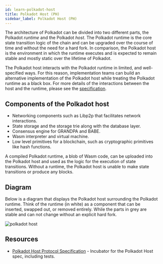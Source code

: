 ```yaml
---
id: learn-polkadot-host
title: Polkadot Host (PH)
sidebar_label: Polkadot Host (PH)
---
```


The architecture of Polkadot can be divided into two different parts, the Polkadot _runtime_ and the Polkadot _host_. The Polkadot runtime is the core state transition logic of the chain and can be upgraded over the course of time and without the need for a hard fork. In comparison, the Polkadot host is the environment in which the runtime executes and is expected to remain stable and mostly static over the lifetime of Polkadot.

The Polkadot host interacts with the Polkadot runtime in limited, and well-specified ways. For this reason, implementation teams can build an alternative implementation of the Polkadot host while treating the Polkadot runtime as a black box. For more details of the interactions between the host and the runtime, please see the [specification](https://github.com/w3f/polkadot-spec/blob/master/runtime-environment-spec/polkadot_re_spec.pdf).

## Components of the Polkadot host

- Networking components such as Libp2p that facilitates network interactions.
- State storage and the storage trie along with the database layer.
- Consensus engine for GRANDPA and BABE.
- Wasm interpreter and virtual machine.
- Low level primitives for a blockchain, such as cryptographic primitives like hash functions.

A compiled Polkadot runtime, a blob of Wasm code, can be uploaded into the Polkadot host and used as the logic for the execution of state transitions. Without a runtime, the Polkadot host is unable to make state transitions or produce any blocks.

## Diagram

Below is a diagram that displays the Polkadot host surrounding the Polkadot runtime. Think of the runtime (in white) as a component that can be inserted, swapped out, or removed entirely. While the parts in grey are stable and can not change without an explicit hard fork.

![polkadot host](assets/updated_pre.png)

## Resources

- [Polkadot Host Protocol Specification](https://github.com/w3f/polkadot-spec) - Incubator for the Polkadot Host spec, including tests.
